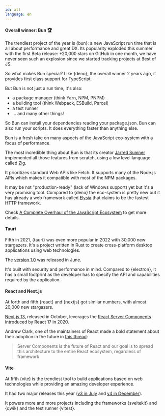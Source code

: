 ```yaml
---
id: all
language: en
---
```


#### Overall winner: Bun 🏆

The trendiest project of the year is {bun}: a new JavaScript run time that is all about performance and great DX. Its popularity exploded this summer with the first Beta release: +20,000 stars on GitHub in one month, we have never seen such an explosion since we started tracking projects at Best of JS.

So what makes Bun special? Like {deno}, the overall winner 2 years ago, it provides first class support for TypeScript.

But Bun is not just a run time, it's also:

- a package manager (think Yarn, NPM, PNPM)
- a building tool (think Webpack, ESBuild, Parcel)
- a test runner
- ... and many other things!

So Bun can install your dependencies reading your package.json. Bun can also run your scripts. It does everything faster than anything else.

Bun is a fresh take on many aspects of the JavaScript eco-system with a focus of performance.

The most incredible thing about Bun is that its creator [Jarred Sumner](https://twitter.com/jarredsumner) implemented all those features from scratch, using a low level language called [Zig](https:://ziglang.org).

It prioritizes standard Web APIs like Fetch. It supports many of the Node.js APIs which makes it compatible with most of the NPM packages.

It may be not "production-ready" (lack of Windows support) yet but it's a very promising tool. Compared to {deno} the eco-system is pretty new but it has already a web framework called [Elysia](https://elysiajs.com/) that claims to be the fastest HTTP framework.

Check [A Complete Overhaul of the JavaScript Ecosystem](https://www.lunasec.io/docs/blog/bun-first-look/) to get more details.

#### Tauri

Fifth in 2021, {tauri} was even more popular in 2022 with 30,000 new stargazers.
It's a project written in Rust to create cross-platform desktop applications using web technologies.

The [version 1.0](https://tauri.app/blog/2022/06/19/tauri-1-0) was released in June.

It's built with security and performance in mind. Compared to {electron}, it has a small footprint as the developer has to specify the API and capabilities required by the application.

#### React and Next.js

At forth and fifth {react} and {nextjs} got similar numbers, with almost 20,000 new stargazers.

[Next.js 13](https://nextjs.org/blog/next-13), released in October, leverages the [React Server Components](https://www.plasmic.app/blog/how-react-server-components-work#what-are-react-server-components) introduced by React 17 in 2020.

Andrew Clark, one of the maintainers of React made a bold statement about their adoption in the future in [this thread](https://twitter.com/acdlite/status/1585029529361612801):

> Server Components is the future of React and our goal is to spread this architecture to the entire React ecosystem, regardless of framework

#### Vite

At fifth {vite} is the trendiest tool to build applications based on web technologies while providing an amazing developer experience.

It had two major releases this year ([v3 in July](https://vitejs.dev/blog/announcing-vite3.html) and [v4 in December](https://vitejs.dev/blog/announcing-vite4.html)).

It powers more and more projects including the frameworks {sveltekit} and {qwik} and the test runner {vitest}.


